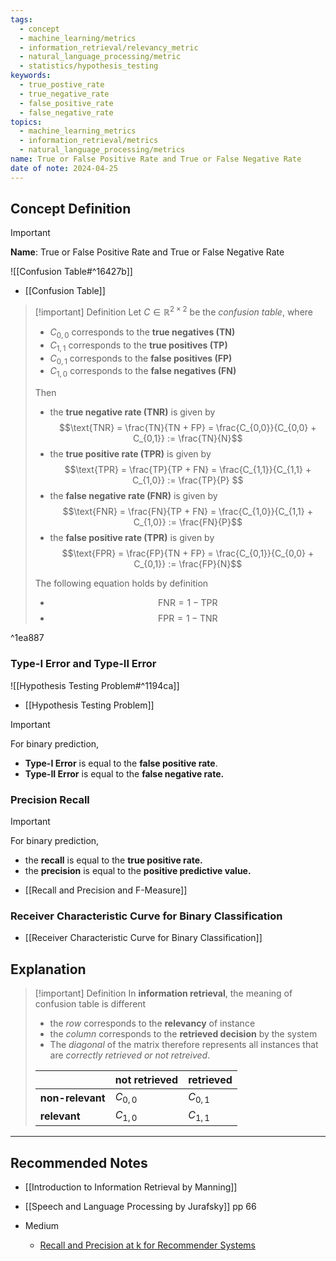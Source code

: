 ```yaml
---
tags:
  - concept
  - machine_learning/metrics
  - information_retrieval/relevancy_metric
  - natural_language_processing/metric
  - statistics/hypothesis_testing
keywords:
  - true_postive_rate
  - true_negative_rate
  - false_positive_rate
  - false_negative_rate
topics:
  - machine_learning_metrics
  - information_retrieval/metrics
  - natural_language_processing/metrics
name: True or False Positive Rate and True or False Negative Rate
date of note: 2024-04-25
---
```

## Concept Definition

>[!important]
>**Name**: True or False Positive Rate and True or False Negative Rate

![[Confusion Table#^16427b]]

- [[Confusion Table]]

>[!important] Definition
>Let $C\in \mathbb{R}^{2\times2}$ be the *confusion table*, where
>- $C_{0,0}$ corresponds to the **true negatives (TN)**
>- $C_{1,1}$ corresponds to the **true positives (TP)**
>- $C_{0,1}$ corresponds to the **false positives (FP)**
>- $C_{1,0}$ corresponds to the **false negatives (FN)**  
>  
>Then 
>- the **true negative rate (TNR)** is given by $$\text{TNR} = \frac{TN}{TN + FP} = \frac{C_{0,0}}{C_{0,0} + C_{0,1}} := \frac{TN}{N}$$ 
>- the **true positive rate (TPR)** is given by $$\text{TPR} = \frac{TP}{TP + FN} = \frac{C_{1,1}}{C_{1,1} + C_{1,0}} := \frac{TP}{P} $$ 
>- the **false negative rate (FNR)** is given by $$\text{FNR} = \frac{FN}{TP + FN} = \frac{C_{1,0}}{C_{1,1} + C_{1,0}} := \frac{FN}{P}$$ 
>- the **false positive rate (TPR)** is given by $$\text{FPR} = \frac{FP}{TN + FP} = \frac{C_{0,1}}{C_{0,0} + C_{0,1}} := \frac{FP}{N}$$ 
>
>The following equation holds by definition
>- $$\text{FNR} = 1 - \text{TPR}$$ 
>- $$\text{FPR} = 1 - \text{TNR}$$

^1ea887

### Type-I Error and Type-II Error

![[Hypothesis Testing Problem#^1194ca]]

- [[Hypothesis Testing Problem]]

>[!important]
>For binary prediction,
>- **Type-I Error** is equal to the **false positive rate**.
>- **Type-II Error** is equal to the **false negative rate.**

### Precision Recall

>[!important]
>For binary prediction,
>- the **recall** is equal to the **true positive rate.**
>- the **precision** is equal to the **positive predictive value.**

- [[Recall and Precision and F-Measure]]

### Receiver Characteristic Curve for Binary Classification

- [[Receiver Characteristic Curve for Binary Classification]]

## Explanation

>[!important] Definition
>In **information retrieval**, the meaning of confusion table is different
>- the *row* corresponds to the **relevancy** of instance
>- the *column* corresponds to the **retrieved decision** by the system
>- The *diagonal* of the matrix therefore represents all instances that are *correctly retrieved or not retreived*.
>
>|                   | **not retrieved**  | **retrieved**  |
>| ----------------- | ---------------------- | ---------------------- |
>| **non-relevant**  | $C_{0,0}$              | $C_{0,1}$              |
>| **relevant**  | $C_{1,0}$              | $C_{1,1}$              |
>
>








-----------
##  Recommended Notes


- [[Introduction to Information Retrieval by Manning]]
- [[Speech and Language Processing by Jurafsky]] pp 66

- Medium
	- [Recall and Precision at k for Recommender Systems](https://medium.com/@m_n_malaeb/recall-and-precision-at-k-for-recommender-systems-618483226c54)